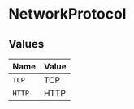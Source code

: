 # NetworkProtocol


## Values

| Name   | Value  |
| ------ | ------ |
| `TCP`  | TCP    |
| `HTTP` | HTTP   |
